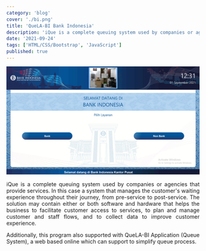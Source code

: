 ```yaml
---
category: 'blog'
cover: './bi.png'
title: 'QueLA-BI Bank Indonesia'
description: 'iQue is a complete queuing system used by companies or agencies that provide services that manages the customers waiting experience throughout their journey, from pre-service to post-service.'
date: '2021-09-24'
tags: ['HTML/CSS/Bootstrap', 'JavaScript']
published: true
---
```


![dashboard](./bi.png)
<br>
<p align="justify">
iQue is a complete queuing system used by companies or agencies that provide services. In this case a system that manages the customer's waiting experience throughout their journey, from pre-service to post-service. The solution may contain either or both software and hardware that helps the business to facilitate customer access to services, to plan and manage customer and staff flows, and to collect data to improve customer experience.
</p>
<p align="justify">
Additionally, this program also supported with  QueLA-BI Application (Queue System),  a web based online which can support to simplify queue process.
